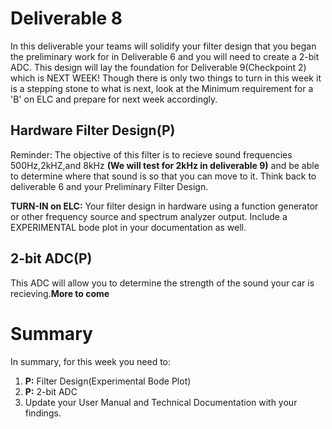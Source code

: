 
# Deliverable 8
In this deliverable your teams will solidify your filter design that you began the preliminary work for in Deliverable 6 and you will need to create a 2-bit ADC. This design will lay the foundation for Deliverable 9(Checkpoint 2) which is NEXT WEEK! Though there is only two things to turn in this week it is a stepping stone to what is next, look at the Minimum requirement for a 'B' on ELC and prepare for next week accordingly. 


## Hardware Filter Design(P)
Reminder: The objective of this filter is to recieve sound frequencies 500Hz,2kHZ,and 8kHz **(We will test for 2kHz in deliverable 9)** and be able to determine where that sound is so that you can move to it. Think back to deliverable 6 and your Preliminary Filter Design. 

**TURN-IN on ELC:** Your filter design in hardware using a function generator or other frequency source and spectrum analyzer output. Include a EXPERIMENTAL bode plot in your documentation as well.

## 2-bit ADC(P)
This ADC will allow you to determine the strength of the sound your car is recieving.**More to come**


# Summary

In summary, for this week you need to:

1. **P:** Filter Design(Experimental Bode Plot)
2. **P:** 2-bit ADC
3. Update your User Manual and Technical Documentation with your findings.
